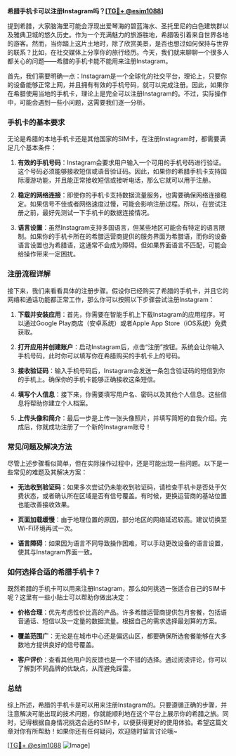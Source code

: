 **希腊手机卡可以注册Instagram吗？[[TG💪+ @esim1088](https://t.me/s/esim1088)]**

提到希腊，大家脑海里可能会浮现出爱琴海的碧蓝海水、圣托里尼的白色建筑群以及雅典卫城的悠久历史。作为一个充满魅力的旅游胜地，希腊吸引着来自世界各地的游客。然而，当你踏上这片土地时，除了欣赏美景，是否也想过如何保持与世界的联系？比如，在社交媒体上分享你的旅行经历。今天，我们就来聊聊一个很多人都关心的问题——希腊的手机卡能不能用来注册Instagram。

首先，我们需要明确一点：Instagram是一个全球化的社交平台，理论上，只要你的设备能够正常上网，并且拥有有效的手机号码，就可以完成注册。因此，如果你在希腊使用当地的手机卡，理论上是完全可以注册Instagram的。不过，实际操作中，可能会遇到一些小问题，这需要我们逐一分析。

### 手机卡的基本要求

无论是希腊的本地手机卡还是其他国家的SIM卡，在注册Instagram时，都需要满足几个基本条件：

1. **有效的手机号码**：Instagram会要求用户输入一个可用的手机号码进行验证。这个号码必须能够接收短信或语音验证码。因此，如果你的希腊手机卡支持国际漫游功能，并且能正常接收短信或接听电话，那么它就可以用于注册。

2. **稳定的网络连接**：即使你的手机卡支持数据流量服务，也需要确保网络连接稳定。如果信号不佳或者网络速度过慢，可能会影响注册过程。所以，在尝试注册之前，最好先测试一下手机卡的数据连接情况。

3. **语言设置**：虽然Instagram支持多国语言，但某些地区可能会有特定的语言限制。如果你的手机卡所在的希腊运营商提供的服务界面为希腊语，而你的设备语言设置也为希腊语，这通常不会成为障碍。但如果界面语言不匹配，可能会给操作带来一定困扰。

### 注册流程详解

接下来，我们来看看具体的注册步骤。假设你已经购买了希腊的手机卡，并且它的网络和通话功能都正常工作，那么你可以按照以下步骤尝试注册Instagram：

1. **下载并安装应用**：首先，你需要在智能手机上下载Instagram的应用程序。可以通过Google Play商店（安卓系统）或者Apple App Store（iOS系统）免费获取。

2. **打开应用并创建账户**：启动Instagram后，点击“注册”按钮。系统会让你输入手机号码，此时你可以填写你在希腊购买的手机卡上的号码。

3. **接收验证码**：输入手机号码后，Instagram会发送一条包含验证码的短信到你的手机上。确保你的手机卡能够正确接收这条短信。

4. **填写个人信息**：接下来，你需要填写用户名、密码以及其他个人信息。这些信息将帮助你建立个人档案。

5. **上传头像和简介**：最后一步是上传一张头像照片，并填写简短的自我介绍。完成后，你就成功注册了一个新的Instagram账号！

### 常见问题及解决方法

尽管上述步骤看似简单，但在实际操作过程中，还是可能出现一些问题。以下是一些常见的难题及其解决方案：

- **无法收到验证码**：如果多次尝试仍未能收到验证码，请检查手机卡是否处于欠费状态，或者确认所在区域是否有信号覆盖。有时候，更换运营商的基站位置也能改善接收效果。
  
- **页面加载缓慢**：由于地理位置的原因，部分地区的网络延迟较高。建议切换至Wi-Fi环境再试一次。

- **语言障碍**：如果因为语言不同导致操作困难，可以手动更改设备的语言设置，使其与Instagram界面一致。

### 如何选择合适的希腊手机卡？

既然希腊的手机卡可以用来注册Instagram，那么如何挑选一张适合自己的SIM卡呢？这里有一些小贴士可以帮助你做出决定：

- **价格合理**：优先考虑性价比高的产品。许多希腊运营商提供包月套餐，包括语音通话、短信以及一定量的数据流量。根据自己的需求选择最划算的方案。

- **覆盖范围广**：无论是在城市中心还是偏远山区，都要确保所选套餐能够在大多数地方提供良好的信号覆盖。

- **客户评价**：查看其他用户的反馈也是一个不错的选择。通过阅读评论，你可以了解到不同品牌的优缺点，从而避免踩雷。

### 总结

综上所述，希腊的手机卡是可以用来注册Instagram的。只要遵循正确的步骤，并注意解决可能出现的技术问题，你就能顺利地在这个平台上展示你的希腊之旅。同时，记得根据自身情况挑选合适的SIM卡，以便获得更好的使用体验。希望这篇文章对你有所帮助！如果你还有任何疑问，欢迎随时留言讨论哦~ 

[[TG💪+ @esim1088](https://t.me/s/esim1088) ![Image](https://i.postimg.cc/4NQfJmqS/Snipaste-2025-05-13-00-14-12.png)]